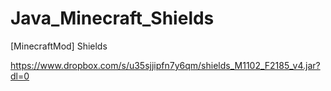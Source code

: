 # Java_Minecraft_Shields
[MinecraftMod] Shields

https://www.dropbox.com/s/u35sjjipfn7y6qm/shields_M1102_F2185_v4.jar?dl=0
